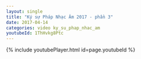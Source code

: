 ```yaml
---
layout: single
title: "Ký sự Pháp Nhạc Âm 2017 - phần 3"
date: 2017-04-14
categories: video ky_su_phap_nhac_am
youtubeId: 1ThHvkg8Ptc
---
```


{% include youtubePlayer.html id=page.youtubeId %}